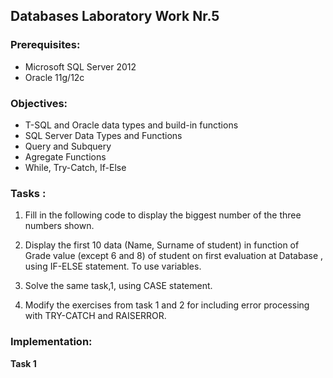 ## Databases Laboratory Work Nr.5


### Prerequisites:
  - Microsoft SQL Server 2012
  - Oracle 11g/12c

### Objectives:
  - T-SQL and Oracle data types and build-in functions
  - SQL Server Data Types and Functions
  - Query and Subquery
  - Agregate Functions
  - While, Try-Catch, If-Else
  
  
### Tasks : 

1. Fill in the following code to display the biggest number of the three numbers shown. 

2. Display the first 10 data (Name, Surname of student) in function of Grade value (except 6 and 8) of student on first evaluation at
Database , using IF-ELSE statement. To use variables. 

3. Solve the same task,1, using CASE statement.

4. Modify the exercises from task 1 and 2 for including error processing with TRY-CATCH and RAISERROR.

### Implementation:
**Task 1**  
